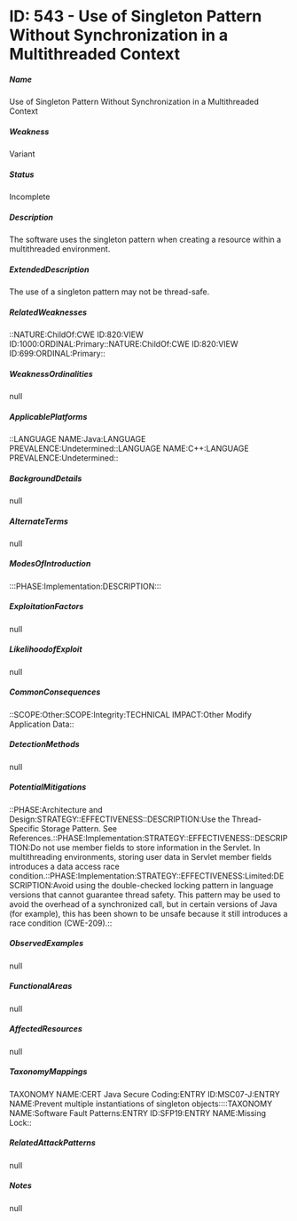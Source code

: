 # ID: 543 - Use of Singleton Pattern Without Synchronization in a Multithreaded Context
<h5>Name</h5>Use of Singleton Pattern Without Synchronization in a Multithreaded Context
<h5>Weakness</h5>Variant
<h5>Status</h5>Incomplete
<h5>Description</h5>The software uses the singleton pattern when creating a resource within a multithreaded environment.
<h5>ExtendedDescription</h5>The use of a singleton pattern may not be thread-safe.
<h5>RelatedWeaknesses</h5>::NATURE:ChildOf:CWE ID:820:VIEW ID:1000:ORDINAL:Primary::NATURE:ChildOf:CWE ID:820:VIEW ID:699:ORDINAL:Primary::
<h5>WeaknessOrdinalities</h5>null
<h5>ApplicablePlatforms</h5>::LANGUAGE NAME:Java:LANGUAGE PREVALENCE:Undetermined::LANGUAGE NAME:C++:LANGUAGE PREVALENCE:Undetermined::
<h5>BackgroundDetails</h5>null
<h5>AlternateTerms</h5>null
<h5>ModesOfIntroduction</h5>:::PHASE:Implementation:DESCRIPTION:::
<h5>ExploitationFactors</h5>null
<h5>LikelihoodofExploit</h5>null
<h5>CommonConsequences</h5>::SCOPE:Other:SCOPE:Integrity:TECHNICAL IMPACT:Other Modify Application Data::
<h5>DetectionMethods</h5>null
<h5>PotentialMitigations</h5>::PHASE:Architecture and Design:STRATEGY::EFFECTIVENESS::DESCRIPTION:Use the Thread-Specific Storage Pattern. See References.::PHASE:Implementation:STRATEGY::EFFECTIVENESS::DESCRIPTION:Do not use member fields to store information in the Servlet. In multithreading environments, storing user data in Servlet member fields introduces a data access race condition.::PHASE:Implementation:STRATEGY::EFFECTIVENESS:Limited:DESCRIPTION:Avoid using the double-checked locking pattern in language versions that cannot guarantee thread safety. This pattern may be used to avoid the overhead of a synchronized call, but in certain versions of Java (for example), this has been shown to be unsafe because it still introduces a race condition (CWE-209).::
<h5>ObservedExamples</h5>null
<h5>FunctionalAreas</h5>null
<h5>AffectedResources</h5>null
<h5>TaxonomyMappings</h5>TAXONOMY NAME:CERT Java Secure Coding:ENTRY ID:MSC07-J:ENTRY NAME:Prevent multiple instantiations of singleton objects::::TAXONOMY NAME:Software Fault Patterns:ENTRY ID:SFP19:ENTRY NAME:Missing Lock::
<h5>RelatedAttackPatterns</h5>null
<h5>Notes</h5>null

